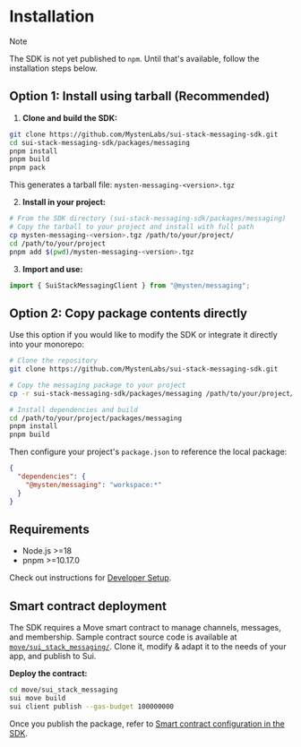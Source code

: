 # Installation

> [!NOTE]
> The SDK is not yet published to `npm`. Until that's available, follow the installation steps below.

## Option 1: Install using tarball (Recommended)

1. **Clone and build the SDK:**

```bash
git clone https://github.com/MystenLabs/sui-stack-messaging-sdk.git
cd sui-stack-messaging-sdk/packages/messaging
pnpm install
pnpm build
pnpm pack
```

This generates a tarball file: `mysten-messaging-<version>.tgz`

2. **Install in your project:**

```bash
# From the SDK directory (sui-stack-messaging-sdk/packages/messaging)
# Copy the tarball to your project and install with full path
cp mysten-messaging-<version>.tgz /path/to/your/project/
cd /path/to/your/project
pnpm add $(pwd)/mysten-messaging-<version>.tgz
```

3. **Import and use:**

```typescript
import { SuiStackMessagingClient } from "@mysten/messaging";
```

## Option 2: Copy package contents directly

Use this option if you would like to modify the SDK or integrate it directly into your monorepo:

```bash
# Clone the repository
git clone https://github.com/MystenLabs/sui-stack-messaging-sdk.git

# Copy the messaging package to your project
cp -r sui-stack-messaging-sdk/packages/messaging /path/to/your/project/packages/

# Install dependencies and build
cd /path/to/your/project/packages/messaging
pnpm install
pnpm build
```

Then configure your project's `package.json` to reference the local package:

```json
{
  "dependencies": {
    "@mysten/messaging": "workspace:*"
  }
}
```

## Requirements

- Node.js >=18
- pnpm >=10.17.0

Check out instructions for [Developer Setup](./Setup.md).

## Smart contract deployment

The SDK requires a Move smart contract to manage channels, messages, and membership. Sample contract source code is available at [`move/sui_stack_messaging/`](./move/sui_stack_messaging/). Clone it, modify & adapt it to the needs of your app, and publish to Sui.

**Deploy the contract:**

```bash
cd move/sui_stack_messaging
sui move build
sui client publish --gas-budget 100000000
```

Once you publish the package, refer to [Smart contract configuration in the SDK](./Setup.md#smart-contract-configuration).
